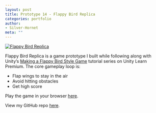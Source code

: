 ```yaml
---
layout: post
title: Prototype 14 - Flappy Bird Replica
categories: portfolio
author:
- Silver-Hornet
meta: ""
---
```


[![Flappy Bird Replica]({{site.url}}/flappy-bird-replica.png)](https://play.unity.com/mg/other/flappy-bird-replica-from-unity-s-making-a-flappy-bird-style-game-tutorial)

Flappy Bird Replica is a game prototype I built while following along with Unity’s [Making a Flappy Bird Style Game](https://learn.unity.com/tutorial/live-session-making-a-flappy-bird-style-game) tutorial series on Unity Learn Premium. The core gameplay loop is:

- Flap wings to stay in the air
- Avoid hitting obstacles
- Get high score

Play the game in your browser [here](https://play.unity.com/mg/other/flappy-bird-replica-from-unity-s-making-a-flappy-bird-style-game-tutorial).

View my GitHub repo [here](https://github.com/silver-hornet/flappy-bird-replica).